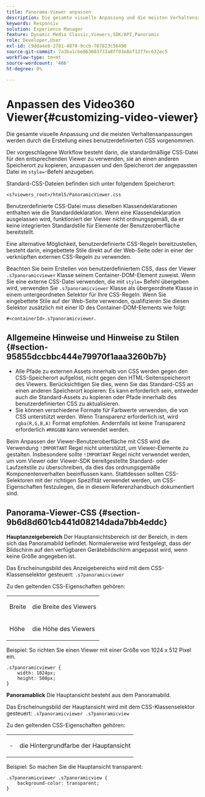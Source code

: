 ```yaml
---
title: Panorama-Viewer anpassen
description: Die gesamte visuelle Anpassung und die meisten Verhaltensanpassungen für den Panorama-Viewer werden durch die Erstellung eines benutzerdefinierten CSS vorgenommen.
keywords: Responsiv
solution: Experience Manager
feature: Dynamic Media Classic,Viewers,SDK/API,Panoramic
role: Developer,User
exl-id: c9dda4e8-2781-4870-9ccb-707823c56490
source-git-commit: 7a3ba1cbe063603733a8ff03e8ef1277ec632ec5
workflow-type: tm+mt
source-wordcount: '466'
ht-degree: 0%

---
```


# Anpassen des Video360 Viewer{#customizing-video-viewer}

Die gesamte visuelle Anpassung und die meisten Verhaltensanpassungen werden durch die Erstellung eines benutzerdefinierten CSS vorgenommen.

Der vorgeschlagene Workflow besteht darin, die standardmäßige CSS-Datei für den entsprechenden Viewer zu verwenden, sie an einen anderen Speicherort zu kopieren, anzupassen und den Speicherort der angepassten Datei im `style=`-Befehl anzugeben.

Standard-CSS-Dateien befinden sich unter folgendem Speicherort:

`<s7viewers_root>/html5/PanoramicViewer.css`

Benutzerdefinierte CSS-Datei muss dieselben Klassendeklarationen enthalten wie die Standarddeklaration. Wenn eine Klassendeklaration ausgelassen wird, funktioniert der Viewer nicht ordnungsgemäß, da er keine integrierten Standardstile für Elemente der Benutzeroberfläche bereitstellt.

Eine alternative Möglichkeit, benutzerdefinierte CSS-Regeln bereitzustellen, besteht darin, eingebettete Stile direkt auf der Web-Seite oder in einer der verknüpften externen CSS-Regeln zu verwenden.

Beachten Sie beim Erstellen von benutzerdefiniertem CSS, dass der Viewer `.s7panoramicviewer` Klasse seinem Container-DOM-Element zuweist. Wenn Sie eine externe CSS-Datei verwenden, die mit `style=` Befehl übergeben wird, verwenden Sie `.s7panoramicviewer` Klasse als übergeordnete Klasse in einem untergeordneten Selektor für Ihre CSS-Regeln. Wenn Sie eingebettete Stile auf der Web-Seite verwenden, qualifizieren Sie diesen Selektor zusätzlich mit einer ID des Container-DOM-Elements wie folgt:

`#<containerId>.s7panoramicviewer.`


## Allgemeine Hinweise und Hinweise zu Stilen {#section-95855dccbbc444e79970f1aaa3260b7b}

* Alle Pfade zu externen Assets innerhalb von CSS werden gegen den CSS-Speicherort aufgelöst, nicht gegen den HTML-Seitenspeicherort des Viewers. Berücksichtigen Sie dies, wenn Sie das Standard-CSS an einen anderen Speicherort kopieren: Es kann erforderlich sein, entweder auch die Standard-Assets zu kopieren oder Pfade innerhalb des benutzerdefinierten CSS zu aktualisieren.
* Sie können verschiedene Formate für Farbwerte verwenden, die von CSS unterstützt werden. Wenn Transparenz erforderlich ist, wird `rgba(R,G,B,A)` Format empfohlen. Andernfalls ist keine Transparenz erforderlich `#RRGGBB` kann verwendet werden.

Beim Anpassen der Viewer-Benutzeroberfläche mit CSS wird die Verwendung `!IMPORTANT` Regel nicht unterstützt, um Viewer-Elemente zu gestalten. Insbesondere sollte `!IMPORTANT` Regel nicht verwendet werden, um vom Viewer oder Viewer-SDK bereitgestellte Standard- oder Laufzeitstile zu überschreiben, da dies das ordnungsgemäße Komponentenverhalten beeinflussen kann. Stattdessen sollten CSS-Selektoren mit der richtigen Spezifität verwendet werden, um CSS-Eigenschaften festzulegen, die in diesem Referenzhandbuch dokumentiert sind.

## Panorama-Viewer-CSS {#section-9b6d8d601cb441d08214dada7bb4eddc}

**Hauptanzeigebereich**
Der Hauptansichtsbereich ist der Bereich, in dem sich das Panoramabild befindet.  Normalerweise wird festgelegt, dass der Bildschirm auf den verfügbaren Gerätebildschirm angepasst wird, wenn keine Größe angegeben ist.

Das Erscheinungsbild des Anzeigebereichs wird mit dem CSS-Klassenselektor gesteuert:
`.s7panoramicviewer`

Zu den geltenden CSS-Eigenschaften gehören:

<table id="table_panA68A403DB93A6D597461A573"> 
 <tbody> 
  <tr> 
   <td colname="col1"> <p> <span class="codeph"> Breite </span> </p> </td> 
   <td colname="col2"> <p> <span class="codeph"> die Breite des Viewers </span> </p> </td> 
  </tr> 
  <tr> 
   <td colname="col1"> <p> <span class="codeph"> Höhe </span> </p> </td> 
   <td colname="col2"> <p> <span class="codeph"> die Höhe des Viewers </span> </p> </td> 
  </tr> 
 </tbody> 
</table>

Beispiel:
So richten Sie einen Viewer mit einer Größe von 1024 x 512 Pixel ein.

```
.s7panoramicviewer {
	width: 1024px;
	height: 500px;	
}
```

**Panoramablick**
Die Hauptansicht besteht aus dem Panoramabild.

Das Erscheinungsbild der Hauptansicht wird mit dem CSS-Klassenselektor gesteuert:
`.s7panoramicviewer .s7panoramicview`

Zu den geltenden CSS-Eigenschaften gehören:
<table id="table_pann68A403DB93A6D597461A573"> 
 <tbody> 
  <tr> 
   <td colname="col1"> <p> <span class="codeph">-</span> </p> </td> 
   <td colname="col2"> <p> <span class="codeph"> die Hintergrundfarbe der Hauptansicht </span> </p> </td> 
  </tr> 
 </tbody> 
</table>

Beispiel:
So machen Sie die Hauptansicht transparent:

```
.s7panoramicviewer .s7panoramicview {
	background-color: transparent;
}
```
